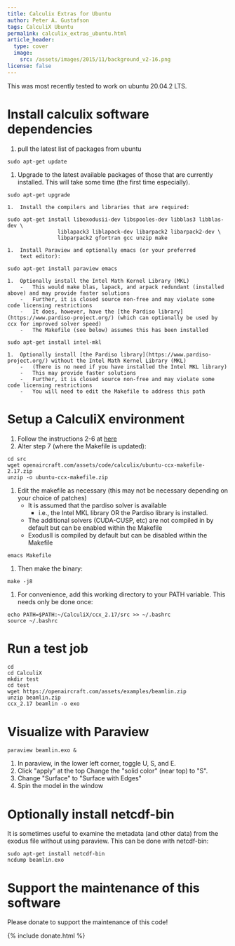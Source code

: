 ```yaml
---
title: Calculix Extras for Ubuntu
author: Peter A. Gustafson
tags: CalculiX Ubuntu
permalink: calculix_extras_ubuntu.html
article_header:
  type: cover
  image: 
    src: /assets/images/2015/11/background_v2-16.png
license: false
---
```


This was most recently tested to work on ubuntu 20.04.2 LTS.

# Install calculix software dependencies

1.  pull the latest list of packages from ubuntu
```console
sudo apt-get update
```
1.  Upgrade to the latest available packages of those that are
	currently installed. This will take some time (the first
	time especially).
```console
sudo apt-get upgrade
```
	1.  Install the compilers and libraries that are required:
```console
sudo apt-get install libexodusii-dev libspooles-dev libblas3 libblas-dev \
                liblapack3 liblapack-dev libarpack2 libarpack2-dev \
				libparpack2 gfortran gcc unzip make
```
	1.  Install Paraview and optionally emacs (or your preferred
		text editor):
```console
sudo apt-get install paraview emacs
```
	1.  Optionally install the Intel Math Kernel Library (MKL)
	    -   This would make blas, lapack, and arpack redundant (installed above) and may provide faster solutions
		-   Further, it is closed source non-free and may violate some code licensing restrictions
		-   It does, however, have the [the Pardiso library](https://www.pardiso-project.org/) (which can optionally be used by ccx for improved solver speed)
		-   The Makefile (see below) assumes this has been installed
```console
sudo apt-get install intel-mkl
```
	1.  Optionally install [the Pardiso library](https://www.pardiso-project.org/) without the Intel Math Kernel Library (MKL) 
	    -   (There is no need if you have installed the Intel MKL library)
	    -   This may provide faster solutions
		-   Further, it is closed source non-free and may violate some code licensing restrictions
		-   You will need to edit the Makefile to address this path

# Setup a CalculiX environment

1.  Follow the instructions 2-6 at [here](calculiX_extras.html)
1.  Alter step 7 (where the Makefile is updated): 
```console
cd src
wget openaircraft.com/assets/code/calculix/ubuntu-ccx-makefile-2.17.zip
unzip -o ubuntu-ccx-makefile.zip
```
1.  Edit the makefile as necessary (this may not be necessary depending on your choice of patches)
    -   It is assumed that the pardiso solver is available
		-   i.e., the Intel MKL library OR the Pardiso library is installed.
	-   The additional solvers (CUDA-CUSP, etc) are not compiled in by default but can be enabled within the Makefile
	-   ExodusII is compiled by default but can be disabled within the Makefile
```console
emacs Makefile
```
1.  Then make the binary:
```console
make -j8
```
1.  For convenience, add this working directory to your PATH
    variable. This needs only be done once:
```console
echo PATH=$PATH:~/CalculiX/ccx_2.17/src >> ~/.bashrc
source ~/.bashrc
```

# Run a test job

```console
cd
cd CalculiX
mkdir test
cd test
wget https://openaircraft.com/assets/examples/beamlin.zip
unzip beamlin.zip
ccx_2.17 beamlin -o exo
```

# Visualize with Paraview

```console
paraview beamlin.exo &
```
1.  In paraview, in the lower left corner, toggle U, S, and E.
1.  Click "apply" at the top Change the "solid color" (near
    top) to "S".
1.  Change "Surface" to "Surface with Edges"
1.  Spin the model in the window

# Optionally install netcdf-bin

It is sometimes useful to examine the metadata (and other data) from
the exodus file without using paraview.  This can be done with
netcdf-bin:

```console
sudo apt-get install netcdf-bin
ncdump beamlin.exo
```

# Support the maintenance of this software

Please donate to support the maintenance of this code!

{% include donate.html %}
